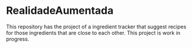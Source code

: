 # RealidadeAumentada
This repository has the project of a ingredient tracker that suggest recipes for those ingredients that are close to each other. 
This project is work in progress.
